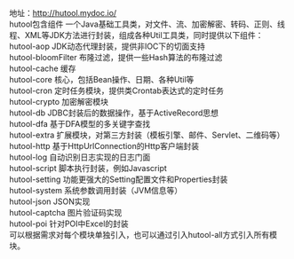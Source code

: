 地址：http://hutool.mydoc.io/  
hutool包含组件
一个Java基础工具类，对文件、流、加密解密、转码、正则、线程、XML等JDK方法进行封装，组成各种Util工具类，同时提供以下组件：  
hutool-aop JDK动态代理封装，提供非IOC下的切面支持  
hutool-bloomFilter 布隆过滤，提供一些Hash算法的布隆过滤  
hutool-cache 缓存  
hutool-core 核心，包括Bean操作、日期、各种Util等    
hutool-cron 定时任务模块，提供类Crontab表达式的定时任务  
hutool-crypto 加密解密模块  
hutool-db JDBC封装后的数据操作，基于ActiveRecord思想  
hutool-dfa 基于DFA模型的多关键字查找  
hutool-extra 扩展模块，对第三方封装（模板引擎、邮件、Servlet、二维码等）  
hutool-http 基于HttpUrlConnection的Http客户端封装  
hutool-log 自动识别日志实现的日志门面  
hutool-script 脚本执行封装，例如Javascript  
hutool-setting 功能更强大的Setting配置文件和Properties封装  
hutool-system 系统参数调用封装（JVM信息等）  
hutool-json JSON实现  
hutool-captcha 图片验证码实现  
hutool-poi 针对POI中Excel的封装  
可以根据需求对每个模块单独引入，也可以通过引入hutool-all方式引入所有模块。  